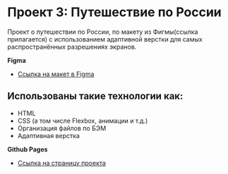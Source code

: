 # Проект 3: Путешествие по России

Проект о путешествии по России, по макету из Фигмы(ссылка прилaгается) с использованием адаптивной верстки для самых распространённых разрешениях экранов.

**Figma**

- [Ссылка на макет в Figma](https://www.figma.com/file/OyRWEjU6wBwRe1hapzQoLx/Sprint-3%3A-Russia-%2F-desktop-%2B-mobile?node-id=28503%3A0)

## Использованы такие технологии как:

- HTML
- CSS (а том числе Flexbox, анимации и т.д.)
- Организация файлов по БЭМ
- Адаптивная верстка


**Github Pages**
- [Ссылка на страницу проекта](https://alkremn.github.io/russian-travel/index.html)